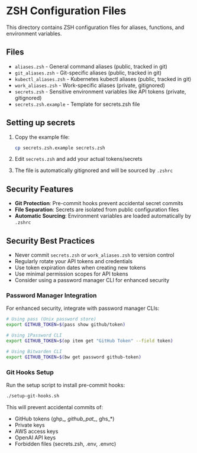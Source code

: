 # ZSH Configuration Files

This directory contains ZSH configuration files for aliases, functions, and environment variables.

## Files

- `aliases.zsh` - General command aliases (public, tracked in git)
- `git_aliases.zsh` - Git-specific aliases (public, tracked in git)
- `kubectl_aliases.zsh` - Kubernetes kubectl aliases (public, tracked in git)
- `work_aliases.zsh` - Work-specific aliases (private, gitignored)
- `secrets.zsh` - Sensitive environment variables like API tokens (private, gitignored)
- `secrets.zsh.example` - Template for secrets.zsh file

## Setting up secrets

1. Copy the example file:
   ```bash
   cp secrets.zsh.example secrets.zsh
   ```

2. Edit `secrets.zsh` and add your actual tokens/secrets

3. The file is automatically gitignored and will be sourced by `.zshrc`

## Security Features

- **Git Protection**: Pre-commit hooks prevent accidental secret commits
- **File Separation**: Secrets are isolated from public configuration files
- **Automatic Sourcing**: Environment variables are loaded automatically by `.zshrc`

## Security Best Practices

- Never commit `secrets.zsh` or `work_aliases.zsh` to version control
- Regularly rotate your API tokens and credentials
- Use token expiration dates when creating new tokens
- Use minimal permission scopes for API tokens
- Consider using a password manager CLI for enhanced security

### Password Manager Integration

For enhanced security, integrate with password manager CLIs:

```bash
# Using pass (Unix password store)
export GITHUB_TOKEN=$(pass show github/token)

# Using 1Password CLI
export GITHUB_TOKEN=$(op item get "GitHub Token" --field token)

# Using Bitwarden CLI
export GITHUB_TOKEN=$(bw get password github-token)
```

### Git Hooks Setup

Run the setup script to install pre-commit hooks:
```bash
./setup-git-hooks.sh
```

This will prevent accidental commits of:
- GitHub tokens (ghp_*, github_pat_*, ghs_*)
- Private keys
- AWS access keys
- OpenAI API keys
- Forbidden files (secrets.zsh, .env, .envrc)